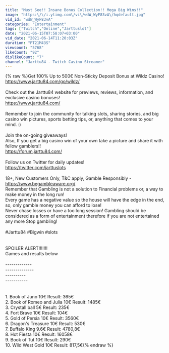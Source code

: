 ```yaml
---
title: "Must See!! Insane Bonus Collection!! Mega Big Wins!!"
image: "https:\/\/i.ytimg.com\/vi\/wdW_WyF83vA\/hqdefault.jpg"
vid_id: "wdW_WyF83vA"
categories: "Entertainment"
tags: ["Twitch","Online","Jarttuslot"]
date: "2021-06-15T07:58:07+03:00"
vid_date: "2021-06-14T11:20:03Z"
duration: "PT21M43S"
viewcount: "5768"
likeCount: "92"
dislikeCount: "7"
channel: "Jarttu84 - Twitch Casino Streamer"
---
```

{% raw %}Get 100% Up to 500€ Non-Sticky Deposit Bonus at Wildz Casino!<br /><a rel="nofollow" target="blank" href="https://www.jarttu84.com/go/wildz/">https://www.jarttu84.com/go/wildz/</a><br /><br />Check out the Jarttu84 website for previews, reviews, information, and exclusive casino bonuses!<br /><a rel="nofollow" target="blank" href="https://www.jarttu84.com/">https://www.jarttu84.com/</a><br /><br />Remember to join the community for talking slots, sharing stories, and big casino win pictures, sports betting tips, or, anything that comes to your mind. :)<br /><br />Join the on-going giveaways!<br />Also, If you get a big casino win of your own take a picture and share it with fellow gamblers!!<br /><a rel="nofollow" target="blank" href="https://forum.jarttu84.com/">https://forum.jarttu84.com/</a><br /><br />Follow us on Twitter for daily updates!<br /><a rel="nofollow" target="blank" href="https://twitter.com/jarttuslots">https://twitter.com/jarttuslots</a><br /><br />18+, New Customers Only, T&amp;C apply, Gamble Responsibly - <a rel="nofollow" target="blank" href="https://www.begambleaware.org/">https://www.begambleaware.org/</a><br />Remember that Gambling is not a solution to Financial problems or, a way to make money in the long run!<br />Every game has a negative value so the house will have the edge in the end, so, only gamble money you can afford to lose!<br />Never chase losses or have a too long session! Gambling should be considered as a form of entertainment therefore if you are not entertained any more Stop gambling!<br /><br />#Jarttu84 #Bigwin #slots<br /><br /><br />SPOILER ALERT!!!!!!!<br />Games and results below<br /><br />-------------<br />--------------<br />----------<br />-----------<br /><br /><br />1. Book of Juno 10€ Result: 365€<br />2. Book of Romeo and Julia 10€ Result: 1485€<br />3. Crystall ball 5€ Result: 235€<br />4. Fort Brave 10€ Result: 104€<br />5. Gold of Persia 10€ Result: 3560€<br />6. Dragon's Treasure 10€ Result: 530€<br />7. Buffalo King 9.6€ Result: 4780,8€<br />8. Hot Fiesta 10€ Result: 16058€<br />9. Book of Tut 10€ Result: 290€<br />10. Wild West Gold 10€ Result: 817,5€{% endraw %}
